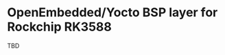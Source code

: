 OpenEmbedded/Yocto BSP layer for Rockchip RK3588
================================================

TBD
